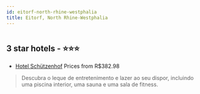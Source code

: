 ```yaml
---
id: eitorf-north-rhine-westphalia
title: Eitorf, North Rhine-Westphalia
---
```


<center><img src="https://i.travelapi.com/hotels/16000000/15960000/15950400/15950360/47331aba_z.jpg" alt="" /></center>


##  3 star hotels - ⭐️⭐️⭐️

-    [Hotel Schützenhof](https://www.hurb.com/br/aud/https://www.hurb.com/br/hotels/eitorf/hotel-schutzenhof-HT-BK96?cmp=18055) Prices from R$382.98
   > Descubra o leque de entretenimento e lazer ao seu dispor, incluindo uma piscina interior, uma sauna e uma sala de fitness.
